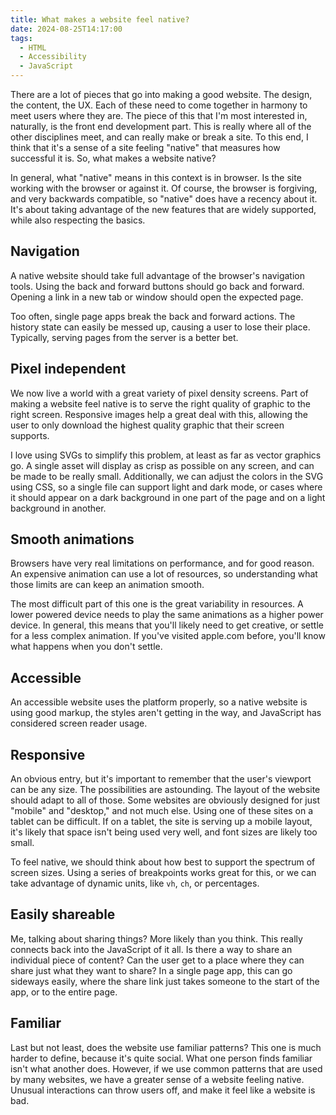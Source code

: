 ```yaml
---
title: What makes a website feel native?
date: 2024-08-25T14:17:00
tags:
  - HTML
  - Accessibility
  - JavaScript
---
```

There are a lot of pieces that go into making a good website. The design, the content, the UX. Each of these need to come together in harmony to meet users where they are. The piece of this that I'm most interested in, naturally, is the front end development part. This is really where all of the other disciplines meet, and can really make or break a site. To this end, I think that it's a sense of a site feeling "native" that measures how successful it is. So, what makes a website native?

In general, what "native" means in this context is in browser. Is the site working with the browser or against it. Of course, the browser is forgiving, and very backwards compatible, so "native" does have a recency about it. It's about taking advantage of the new features that are widely supported, while also respecting the basics.

## Navigation
A native website should take full advantage of the browser's navigation tools. Using the back and forward buttons should go back and forward. Opening a link in a new tab or window should open the expected page.

Too often, single page apps break the back and forward actions. The history state can easily be messed up, causing a user to lose their place. Typically, serving pages from the server is a better bet.

## Pixel independent
We now live a world with a great variety of pixel density screens. Part of making a website feel native is to serve the right quality of graphic to the right screen. Responsive images help a great deal with this, allowing the user to only download the highest quality graphic that their screen supports.

I love using SVGs to simplify this problem, at least as far as vector graphics go. A single asset will display as crisp as possible on any screen, and can be made to be really small. Additionally, we can adjust the colors in the SVG using CSS, so a single file can support light and dark mode, or cases where it should appear on a dark background in one part of the page and on a light background in another.

## Smooth animations
Browsers have very real limitations on performance, and for good reason. An expensive animation can use a lot of resources, so understanding what those limits are can keep an animation smooth.

The most difficult part of this one is the great variability in resources. A lower powered device needs to play the same animations as a higher power device. In general, this means that you'll likely need to get creative, or settle for a less complex animation. If you've visited apple.com before, you'll know what happens when you don't settle.

## Accessible
An accessible website uses the platform properly, so a native website is using good markup, the styles aren't getting in the way, and JavaScript has considered screen reader usage.

## Responsive
An obvious entry, but it's important to remember that the user's viewport can be any size. The possibilities are astounding. The layout of the website should adapt to all of those. Some websites are obviously designed for just "mobile" and "desktop," and not much else. Using one of these sites on a tablet can be difficult. If on a tablet, the site is serving up a mobile layout, it's likely that space isn't being used very well, and font sizes are likely too small.

To feel native, we should think about how best to support the spectrum of screen sizes. Using a series of breakpoints works great for this, or we can take advantage of dynamic units, like `vh`, `ch`, or percentages.

## Easily shareable
Me, talking about sharing things? More likely than you think. This really connects back into the JavaScript of it all. Is there a way to share an individual piece of content? Can the user get to a place where they can share just what they want to share? In a single page app, this can go sideways easily, where the share link just takes someone to the start of the app, or to the entire page.

## Familiar
Last but not least, does the website use familiar patterns? This one is much harder to define, because it's quite social. What one person finds familiar isn't what another does. However, if we use common patterns that are used by many websites, we have a greater sense of a website feeling native. Unusual interactions can throw users off, and make it feel like a website is bad.